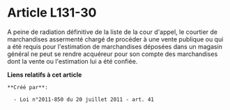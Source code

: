 # Article L131-30

A peine de radiation définitive de la liste de la cour d'appel, le courtier de marchandises assermenté chargé de procéder à
une vente publique ou qui a été requis pour l'estimation de marchandises déposées dans un magasin général ne peut se rendre
acquéreur pour son compte des marchandises dont la vente ou l'estimation lui a été confiée.

**Liens relatifs à cet article**

	**Créé par**:

	  - Loi n°2011-850 du 20 juillet 2011 - art. 41
